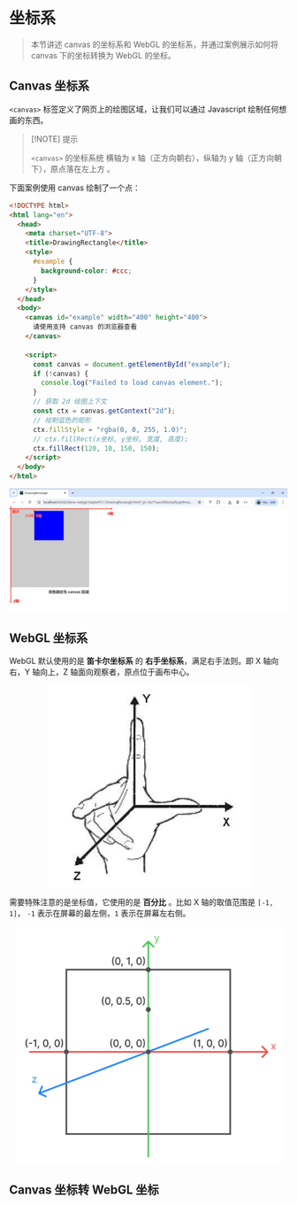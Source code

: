 # 坐标系

>本节讲述 canvas 的坐标系和 WebGL 的坐标系，并通过案例展示如何将 canvas 下的坐标转换为 WebGL 的坐标。
>
>



## Canvas 坐标系

`<canvas>` 标签定义了网页上的绘图区域，让我们可以通过 Javascript 绘制任何想画的东西。

> [!NOTE] 提示
>
> `<canvas>` 的坐标系统 横轴为 x 轴（正方向朝右），纵轴为 y 轴（正方向朝下），原点落在左上方 。

下面案例使用 canvas 绘制了一个点：

```html
<!DOCTYPE html>
<html lang="en">
  <head>
    <meta charset="UTF-8">
    <title>DrawingRectangle</title>
    <style>
      #example {
        background-color: #ccc;
      }
    </style>
  </head>
  <body>
    <canvas id="example" width="400" height="400">
      请使用支持 canvas 的浏览器查看
    </canvas>

    <script>
      const canvas = document.getElementById("example");
      if (!canvas) {
        console.log("Failed to load canvas element.");
      }
      // 获取 2d 绘图上下文
      const ctx = canvas.getContext("2d");
      // 绘制蓝色的矩形
      ctx.fillStyle = "rgba(0, 0, 255, 1.0)";
      // ctx.fillRect(x坐标, y坐标, 宽度, 高度);
      ctx.fillRect(120, 10, 150, 150);
    </script>
  </body>
</html>
```

![PixPin_2025-10-09_23-19-39](./assets/PixPin_2025-10-09_23-19-39.png)



## WebGL 坐标系

WebGL 默认使用的是 <span class="marker-text-highlight"> **笛卡尔坐标系** </span> 的 **右手坐标系**，满足右手法则。即 X 轴向右，Y 轴向上，Z 轴面向观察者，原点位于画布中心。

<img src="./assets/1-1760023255005-2.jpg" alt="1" style="display: block;margin:auto;"/>



需要特殊注意的是坐标值，它使用的是 <span class="marker-text-highlight"> **百分比** </span>。比如 X 轴的取值范围是 `[-1, 1]`， `-1` 表示在屏幕的最左侧，`1` 表示在屏幕左右侧。

<img src="./assets/2.png" style="display: block; margin: auto; zoom: 50%;"/>





## Canvas 坐标转 WebGL 坐标













